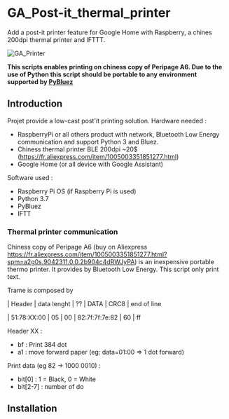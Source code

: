 # GA_Post-it_thermal_printer
Add a post-it printer feature for Google Home with Raspberry, a chines 200dpi thermal printer and IFTTT.

![GA_Printer](https://user-images.githubusercontent.com/59627714/142870722-ee2301b1-b301-4a24-92b4-a5bf1afc9e40.png)

**This scripts enables printing on chiness copy of Peripage A6. Due to the use of Python this script should be portable to any environment supported by [PyBluez](https://github.com/pybluez/pybluez)**

## Introduction
Projet provide a low-cast post'it printing solution.
Hardware needed :
 - RaspberryPi or all others product with network, Bluetooth Low Energy communication and support Python 3 and Bluez.
 - Chiness thermal printer BLE 200dpi ~20$ (https://fr.aliexpress.com/item/1005003351851277.html)
 - Google Home (or all device with Google Assistant)

Software used :
 - Raspberry Pi OS (if Raspberry Pi is used)
 - Python 3.7
 - PyBluez
 - IFTT

### Thermal printer communication
Chiness copy of Peripage A6 (buy on Aliexpress https://fr.aliexpress.com/item/1005003351851277.html?spm=a2g0s.9042311.0.0.2b904c4dRWJyPA) is an inexpensive portable thermo printer. It provides by Bluetooth Low Energy. This script only print text.

Trame is composed by

|   Header    | data lenght | ?? |       DATA     | CRC8 | end of line 

| 51:78:XX:00 |     05      | 00 | 82:7f:7f:7e:82 | 60   |     ff     


Header XX :
   - bf : Print 384 dot
   - a1 : move forward paper (eg: data=01:00 => 1 dot forward)

Print data (eg 82 -> 1000 0010) :
  - bit[0] : 1 = Black, 0 = White
  - bit[2-7] : number of do

## Installation
